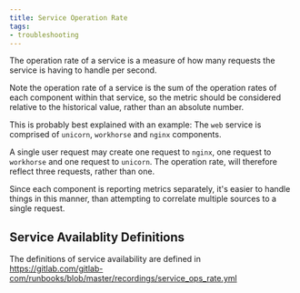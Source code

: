 ```yaml
---
title: Service Operation Rate
tags:
- troubleshooting
---
```


The operation rate of a service is a measure of how many requests the service is having to handle per second.

Note the operation rate of a service is the sum of the operation rates of each component within that service, so the
metric should be considered relative to the historical value, rather than an absolute number.

This is probably best explained with an example: The `web` service is comprised of `unicorn`, `workhorse` and `nginx` components.

A single user request may create one request to `nginx`, one request to `workhorse` and one request to `unicorn`. The operation rate, will
therefore reflect three requests, rather than one.

Since each component is reporting metrics separately, it's easier to handle things in this manner, than attempting to correlate multiple
sources to a single request.

## Service Availablity Definitions

The definitions of service availability are defined in https://gitlab.com/gitlab-com/runbooks/blob/master/recordings/service_ops_rate.yml

